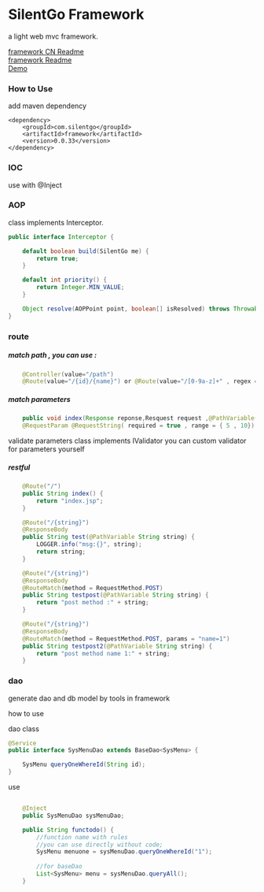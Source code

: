 # SilentGo Framework
a light web mvc framework.

[framework CN Readme](https://github.com/Teddy-Zhu/SilentGo/tree/master/framework/ReadMe_CN.md)  
[framework Readme](https://github.com/Teddy-Zhu/SilentGo/tree/master/framework/ReadMe.md)  
[Demo](https://github.com/Teddy-Zhu/lc4e)

### How to Use
add maven dependency
```
<dependency>
    <groupId>com.silentgo</groupId>
    <artifactId>framework</artifactId>
    <version>0.0.33</version>
</dependency>
```


###  IOC
use with @Inject  
###  AOP 
class implements Interceptor.
```java
public interface Interceptor {

    default boolean build(SilentGo me) {
        return true;
    }

    default int priority() {
        return Integer.MIN_VALUE;
    }

    Object resolve(AOPPoint point, boolean[] isResolved) throws Throwable;
}
```
###  route
##### match path , you can use :   
		
```java
	@Controller(value="/path")  
	@Route(value="/{id}/{name}") or @Route(value="/[0-9a-z]+" , regex = true)
```
##### match parameters  

```java
	public void index(Response reponse,Resquest request ,@PathVariable(value="id") Integer id ,@PathVariable(value="name") String myname, 
	@RequestParam @RequestString( required = true , range = { 5 , 10}) String name)
```  
validate parameters
	class implements IValidator
	you can custom validator for parameters yourself

##### restful
```java
    @Route("/")
    public String index() {
        return "index.jsp";
    }

    @Route("/{string}")
    @ResponseBody
    public String test(@PathVariable String string) {
        LOGGER.info("msg:{}", string);
        return string;
    }

    @Route("/{string}")
    @ResponseBody
    @RouteMatch(method = RequestMethod.POST)
    public String testpost(@PathVariable String string) {
        return "post method :" + string;
    }

    @Route("/{string}")
    @ResponseBody
    @RouteMatch(method = RequestMethod.POST, params = "name=1")
    public String testpost2(@PathVariable String string) {
        return "post method name 1:" + string;
    }

```
### dao

generate dao and db model by tools in framework

how to use

dao class
```java
@Service
public interface SysMenuDao extends BaseDao<SysMenu> {

    SysMenu queryOneWhereId(String id);
}
```
use 

```java

    @Inject
    public SysMenuDao sysMenuDao;

    public String functodo() {
        //function name with rules
        //you can use directly without code;
        SysMenu menuone = sysMenuDao.queryOneWhereId("1");
        
        //for baseDao
        List<SysMenu> menu = sysMenuDao.queryAll();
    }
```

